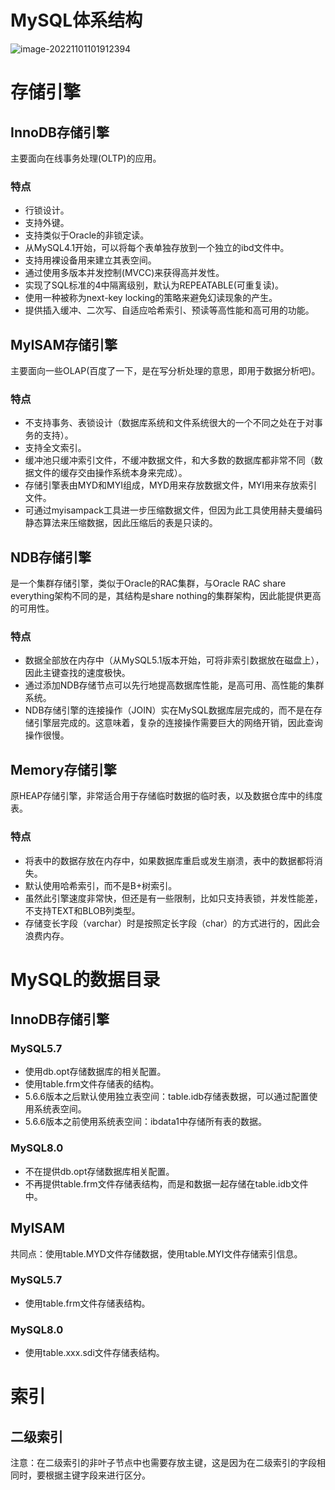 # MySQL体系结构

![image-20221101101912394](D:\文档\学习笔记\专业方向\MySQL\MySQL.assets\image-20221101101912394.png)



# 存储引擎



## InnoDB存储引擎

主要面向在线事务处理(OLTP)的应用。

### 特点

* 行锁设计。
* 支持外键。
* 支持类似于Oracle的非锁定读。
* 从MySQL4.1开始，可以将每个表单独存放到一个独立的ibd文件中。
* 支持用裸设备用来建立其表空间。
* 通过使用多版本并发控制(MVCC)来获得高并发性。
* 实现了SQL标准的4中隔离级别，默认为REPEATABLE(可重复读)。
* 使用一种被称为next-key locking的策略来避免幻读现象的产生。
* 提供插入缓冲、二次写、自适应哈希索引、预读等高性能和高可用的功能。



## MyISAM存储引擎

主要面向一些OLAP(百度了一下，是在写分析处理的意思，即用于数据分析吧)。

### 特点

* 不支持事务、表锁设计（数据库系统和文件系统很大的一个不同之处在于对事务的支持）。
* 支持全文索引。
* 缓冲池只缓冲索引文件，不缓冲数据文件，和大多数的数据库都非常不同（数据文件的缓存交由操作系统本身来完成）。
* 存储引擎表由MYD和MYI组成，MYD用来存放数据文件，MYI用来存放索引文件。
* 可通过myisampack工具进一步压缩数据文件，但因为此工具使用赫夫曼编码静态算法来压缩数据，因此压缩后的表是只读的。



## NDB存储引擎

是一个集群存储引擎，类似于Oracle的RAC集群，与Oracle RAC share everything架构不同的是，其结构是share nothing的集群架构，因此能提供更高的可用性。

### 特点

* 数据全部放在内存中（从MySQL5.1版本开始，可将非索引数据放在磁盘上），因此主键查找的速度极快。
* 通过添加NDB存储节点可以先行地提高数据库性能，是高可用、高性能的集群系统。
* NDB存储引擎的连接操作（JOIN）实在MySQL数据库层完成的，而不是在存储引擎层完成的。这意味着，复杂的连接操作需要巨大的网络开销，因此查询操作很慢。



## Memory存储引擎

原HEAP存储引擎，非常适合用于存储临时数据的临时表，以及数据仓库中的纬度表。

### 特点

* 将表中的数据存放在内存中，如果数据库重启或发生崩溃，表中的数据都将消失。
* 默认使用哈希索引，而不是B+树索引。
* 虽然此引擎速度非常快，但还是有一些限制，比如只支持表锁，并发性能差，不支持TEXT和BLOB列类型。
* 存储变长字段（varchar）时是按照定长字段（char）的方式进行的，因此会浪费内存。







# MySQL的数据目录



## InnoDB存储引擎



### MySQL5.7

* 使用db.opt存储数据库的相关配置。
* 使用table.frm文件存储表的结构。
* 5.6.6版本之后默认使用独立表空间：table.idb存储表数据，可以通过配置使用系统表空间。
* 5.6.6版本之前使用系统表空间：ibdata1中存储所有表的数据。

### MySQL8.0

* 不在提供db.opt存储数据库相关配置。
* 不再提供table.frm文件存储表结构，而是和数据一起存储在table.idb文件中。



## MyISAM

共同点：使用table.MYD文件存储数据，使用table.MYI文件存储索引信息。

### MySQL5.7

* 使用table.frm文件存储表结构。

### MySQL8.0

* 使用table.xxx.sdi文件存储表结构。





# 索引

## 二级索引

注意：在二级索引的非叶子节点中也需要存放主键，这是因为在二级索引的字段相同时，要根据主键字段来进行区分。
